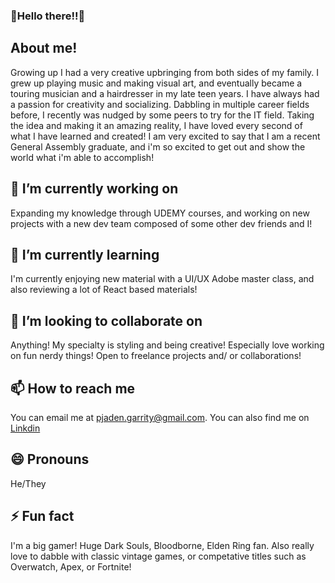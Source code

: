 ### 🥳Hello there!!🥳

**About me!**
---
Growing up I had a very creative upbringing from both sides of my family. I grew up playing music and making visual art, and eventually became a touring musician and a hairdresser in my late teen years. I have always had a passion for creativity and socializing. Dabbling in multiple career fields before, I recently was nudged by some peers to try for the IT field. Taking the idea and making it an amazing reality, I have loved every second of what I have learned and created! I am very excited to say that I am a recent General Assembly graduate, and i'm so excited to get out and show the world what i'm able to accomplish!

**🔭 I’m currently working on**
---
Expanding my knowledge through UDEMY courses, and working on new projects with a new dev team composed of some other dev friends and I!

**🌱 I’m currently learning**
---  
I'm currently enjoying new material with a UI/UX Adobe master class, and also reviewing a lot of React based materials!

**👯 I’m looking to collaborate on**
---
Anything! My specialty is styling and being creative! Especially love working on fun nerdy things!
Open to freelance projects and/ or collaborations! 

**📫 How to reach me**
---
You can email me at pjaden.garrity@gmail.com. You can also find me on [Linkdin](https://www.linkedin.com/in/jaden-garrity-96b33185/)

**😄 Pronouns**
--- 
He/They

**⚡ Fun fact**
---
I'm a big gamer! Huge Dark Souls, Bloodborne, Elden Ring fan. Also really love to dabble with classic vintage games, or competative titles such as Overwatch, Apex, or Fortnite!
